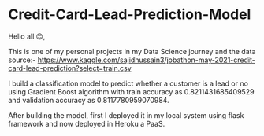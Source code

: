 # Credit-Card-Lead-Prediction-Model
Hello all 😊, 

This is one of my personal projects in my Data Science journey and the data source:- https://www.kaggle.com/sajidhussain3/jobathon-may-2021-credit-card-lead-prediction?select=train.csv

I build a classification model to predict whether a customer is a lead or no using Gradient Boost algorithm with train accuracy as 0.8211431685409529 and validation accuracy as 0.8117780959070984.

After building the model, first I deployed it in my local system using flask framework and now deployed in Heroku a PaaS.

